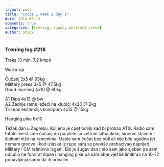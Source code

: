 ```yaml
---
layout: post
title: "cycle 1 week 2 day 1"
date: 2014-06-11
comments: true
categories: [trening, squat, military press]
author: Stick
---
```


### Trening log #218

Traka 10 min. 7.2 kmph  

Warm-up  

Čučanj 3x5 @ 95kg  
Military press 3x5 @ 47.5kg  
Good morning 4x10 @ 60kg  

A1 Dips 4x12 @ bw  
A2 Zadnje rame ležeći na klupici 4x20 @ 2kg  
Triceps ekstenzija konopom 4x15 @ 15kg  

Hanging pike 6x10   

Težak dan u Zagrebu. Koljeno je opet bolilo kad bi probao ATG. Radio sam totalni west side čučanj do paralele sa velikim sitbackom, širokim stavom i šipkom niže na ramenima. Uspio sam čučat bez boli ali nije bilo ugodno jer nemam groove i kod izlaska iz rupe sam se previše prebacivao naprijed. Military i GM relativno lagani. Bio je šugav dan i bio sam jako sjeban pa sam odlučio ne forsirat dipse i hanging pike pa sam obje vježbe limitirao na 10-12 ponavljanja samo da ih odvalim.